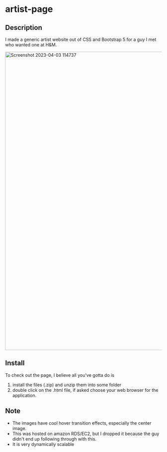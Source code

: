 # artist-page
## Description
I made a generic artist website out of CSS and Bootstrap 5 for a guy I met who wanted one at H&amp;M.

<img width="959" alt="Screenshot 2023-04-03 114737" src="https://user-images.githubusercontent.com/44722635/229575279-31c4242d-4aeb-40ea-a9a1-ea4c8851ba5d.png"></img>

## Install
To check out the page, I believe all you've gotta do is
1. install the files (.zip) and unzip them into some folder
2. double click on the .html file, if asked choose your web browser for the application.

## Note
- The images have cool hover transition effects, especially the center image.
- This was hosted on amazon RDS/EC2, but I dropped it because the guy didn't end up following through with this. 
- It is very dynamically scalable
